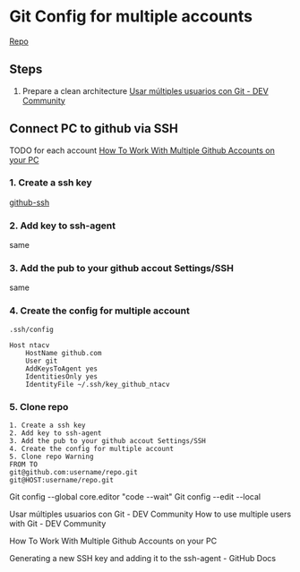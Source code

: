 
# Git Config for multiple accounts

[Repo](https://github.com/ntacv/Github)

## Steps
1. Prepare a clean architecture
[Usar múltiples usuarios con Git - DEV Community](https://dev.to/equimancho/usar-multiples-usuarios-con-git-1fci)


## Connect PC to github via SSH
TODO for each account
[How To Work With Multiple Github Accounts on your PC](https://gist.github.com/rahularity/86da20fe3858e6b311de068201d279e3#file-work-with-multiple-github-accounts-md)
### 1. Create a ssh key
[github-ssh](https://docs.github.com/en/authentication/connecting-to-github-with-ssh/generating-a-new-ssh-key-and-adding-it-to-the-ssh-agent)
### 2. Add key to ssh-agent
same
### 3. Add the pub to your github accout Settings/SSH
same
### 4. Create the config for multiple account
```.ssh/config```
```
Host ntacv
    HostName github.com
    User git
    AddKeysToAgent yes
    IdentitiesOnly yes
    IdentityFile ~/.ssh/key_github_ntacv
```

### 5. Clone repo


    1. Create a ssh key 
    2. Add key to ssh-agent
    3. Add the pub to your github accout Settings/SSH
    4. Create the config for multiple account
    5. Clone repo Warning
    FROM TO
    git@github.com:username/repo.git
    git@HOST:username/repo.git
    
Git config --global core.editor "code --wait"
Git config --edit --local


Usar múltiples usuarios con Git - DEV Community
How to use multiple users with Git - DEV Community
    
How To Work With Multiple Github Accounts on your PC

Generating a new SSH key and adding it to the ssh-agent - GitHub Docs
